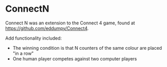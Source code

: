 # ConnectN
Connect N was an extension to the Connect 4 game, found at https://github.com/eddumpy/Connect4. 

Add functionality included:
- The winning condition is that N counters of the same colour are placed "in a row"
- One human player competes against two computer players
